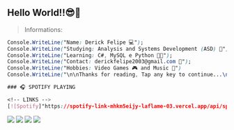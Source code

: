 ## Hello World!!😎🤙 
> Informations:

```CSS  
Console.WriteLine("Name: Derick Felipe 💻");   
Console.WriteLine("Studying: Analysis and Systems Development (ASD) 📝");   
Console.WriteLine("Learning: C#, MySQL e Python 👨‍💻");   
Console.WriteLine("Contact: derickfelipe2003@gmail.com 📧");
Console.WriteLine("Hobbies: Video Games 🎮 and Music 🎵")
Console.WriteLine("\n\nThanks for reading, Tap any key to continue...\n\n\n");

### 🎧 SPOTIFY PLAYING

<!-- LINKS --> 
[![Spotify]"https://spotify-link-mhkm5eijy-laflame-03.vercel.app/api/spotify"]"https://open.spotify.com/user/derickfelipe2003"
```
**[<img src="https://img.shields.io/badge/Xbox-107C10?style=for-the-badge&logo=xbox&logoColor=white" />](https://account.xbox.com/pt-BR/Profile?xr=mebarnav)** 
**[<img src="https://img.shields.io/badge/Discord-5865F2?style=for-the-badge&logo=discord&logoColor=white" />](https://discord.com/channels/@DOLLYNHOXD17#0618)** 
**[<img src="https://img.shields.io/badge/Gmail-D14836?style=for-the-badge&logo=gmail&logoColor=white" />](https://mail.google.com/mail/u/0/#inbox?compose=CllgCJfrLfvfTmcbRJvtJRGGqvWjZCDQksGWPHzgjqfGDdFRxMRPGjjLGsFjSfQlZbmNzTKLfbq)**
**[<img src="https://img.shields.io/badge/Spotify-1ED760?&style=for-the-badge&logo=spotify&logoColor=white" />](https://open.spotify.com/user/derickfelipe2003)**


